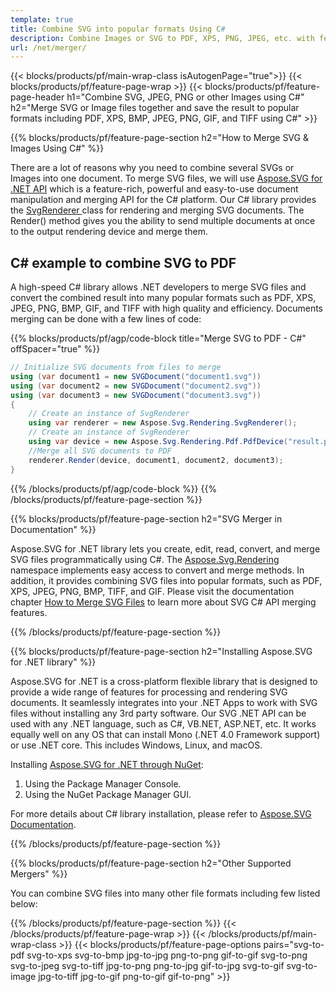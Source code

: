 ```yaml
---
template: true
title: Combine SVG into popular formats Using C#
description: Combine Images or SVG to PDF, XPS, PNG, JPEG, etc. with few lines of C# code.
url: /net/merger/
---
```


{{< blocks/products/pf/main-wrap-class isAutogenPage="true">}}
{{< blocks/products/pf/feature-page-wrap >}}
{{< blocks/products/pf/feature-page-header h1="Combine SVG, JPEG, PNG or other Images using C#"  h2="Merge SVG or Image files together and save the result to popular formats including PDF, XPS, BMP, JPEG, PNG, GIF, and TIFF using C#" >}}

{{% blocks/products/pf/feature-page-section  h2="How to Merge SVG & Images Using C#" %}}

There are a lot of reasons why you need to combine several SVGs or Images into one document. To merge SVG files, we will use <a href="https://products.aspose.com/svg/net/" target="_blank">Aspose.SVG for .NET API</a> which is a feature-rich, powerful and easy-to-use document manipulation and merging API for the C# platform. Our C# library provides the <a href="https://reference.aspose.com/svg/net/aspose.svg.rendering/svgrenderer/" target="_blank">SvgRenderer </a>class for rendering and merging SVG documents. The Render() method gives you the ability to send multiple documents at once to the output rendering device and merge them. 



<h2>C# example to combine SVG to PDF</h2>

<p>A high-speed C# library allows .NET developers to merge SVG files and convert the combined result into many popular formats such as PDF, XPS, JPEG, PNG, BMP, GIF, and TIFF with high quality and efficiency. Documents merging can be done with a few lines of code:

</p>

{{% blocks/products/pf/agp/code-block title="Merge SVG to PDF - C#" offSpacer="true" %}}


```cs
// Initialize SVG documents from files to merge 
using (var document1 = new SVGDocument("document1.svg"))
using (var document2 = new SVGDocument("document2.svg"))
using (var document3 = new SVGDocument("document3.svg"))
{
    // Create an instance of SvgRenderer
    using var renderer = new Aspose.Svg.Rendering.SvgRenderer();	
    // Create an instance of SvgRenderer
    using var device = new Aspose.Svg.Rendering.Pdf.PdfDevice("result.pdf");
    //Merge all SVG documents to PDF
    renderer.Render(device, document1, document2, document3);                
}
```



{{% /blocks/products/pf/agp/code-block %}}
{{% /blocks/products/pf/feature-page-section %}}

{{% blocks/products/pf/feature-page-section  h2="SVG Merger in Documentation" %}}

Aspose.SVG for .NET library lets you create, edit, read, convert, and merge SVG files programmatically using C#. The [Aspose.Svg.Rendering](https://reference.aspose.com/svg/net/aspose.svg.rendering/) namespace implements easy access to convert and merge methods. In addition, it provides combining SVG  files into popular formats, such as PDF, XPS, JPEG, PNG, BMP, TIFF, and GIF.  Please visit the documentation chapter <a href="https://docs.aspose.com/svg/net/how-to-work-with-aspose-svg-api/how-to-merge-svg-files/" target="_blank">How to Merge SVG Files</a> to learn more about SVG C# API merging features.



 {{% /blocks/products/pf/feature-page-section %}}

{{% blocks/products/pf/feature-page-section  h2="Installing Aspose.SVG for .NET library" %}}

Aspose.SVG for .NET is a cross-platform flexible library that is designed to provide a wide range of features for processing and rendering SVG documents. It seamlessly integrates into your .NET Apps to work with SVG files without installing any 3rd party software.  Our SVG .NET API can be used with any .NET language, such as C#, VB.NET, ASP.NET, etc. It works equally well on any OS that can install Mono (.NET 4.0 Framework support) or use .NET core.  This includes Windows, Linux, and macOS.

Installing <a href="https://www.nuget.org/packages/Aspose.SVG" target="_blank">Aspose.SVG for .NET through NuGet</a>:

1. Using the Package Manager Console. 
2. Using the NuGet Package Manager GUI.</br>  

  For more details about C# library installation, please refer to [Aspose.SVG Documentation](https://docs.aspose.com/svg/net/getting-started/installation/).



{{% /blocks/products/pf/feature-page-section %}}

{{% blocks/products/pf/feature-page-section  h2="Other Supported Mergers" %}}

You can combine SVG files into many other file formats including few listed below:

{{% /blocks/products/pf/feature-page-section %}}
{{< /blocks/products/pf/feature-page-wrap >}}
{{< /blocks/products/pf/main-wrap-class >}}
{{< blocks/products/pf/feature-page-options pairs="svg-to-pdf svg-to-xps svg-to-bmp jpg-to-jpg png-to-png gif-to-gif svg-to-png svg-to-jpeg svg-to-tiff jpg-to-png png-to-jpg gif-to-jpg svg-to-gif svg-to-image jpg-to-tiff jpg-to-gif png-to-gif gif-to-png" >}}